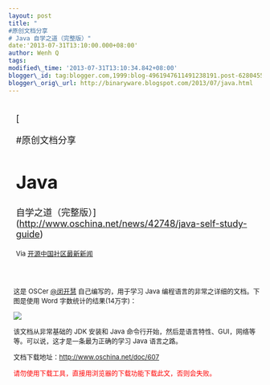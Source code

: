 ```yaml
--- 
layout: post 
title: "
#原创文档分享
# Java 自学之道（完整版）" 
date:'2013-07-31T13:10:00.000+08:00' 
author: Wenh Q
tags:
modified\_time: '2013-07-31T13:10:34.842+08:00' 
blogger\_id: tag:blogger.com,1999:blog-4961947611491238191.post-6280455554366901981
blogger\_orig\_url: http://binaryware.blogspot.com/2013/07/java.html
---
```

<div style="margin: 10px; padding: 5px;">

<div style="font-size: 18px;">

[


#原创文档分享
# Java
自学之道（完整版）](http://www.oschina.net/news/42748/java-self-study-guide)

</div>

<div style="font-size: 13px;">

Via [开源中国社区最新新闻](http://www.oschina.net/?from=rss)

</div>

</div>

<div style="font-size: 13px; padding: 15px 0 10px 10px;">

这是 OSCer [@闵开慧](http://my.oschina.net/u/617085)
自己编写的，用于学习 Java 编程语言的非常之详细的文档。下图是使用 Word
字数统计的结果(14万字)：

![](http://static.oschina.net/uploads/space/2013/0730/205002_eHOZ_12.jpg)

该文档从非常基础的 JDK 安装和 Java
命令行开始，然后是语言特性、GUI，网络等等。可以说，这才是一条最为正确的学习
Java 语言之路。

文档下载地址：<http://www.oschina.net/doc/607>

<span
style="color: red;">请勿使用下载工具，直接用浏览器的下载功能下载此文，否则会失败。</span>

</div>
